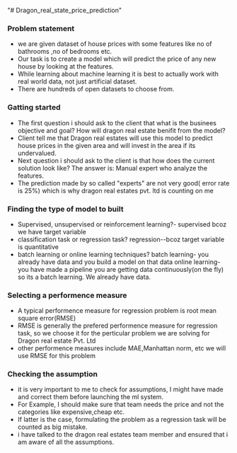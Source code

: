 "# Dragon_real_state_price_prediction" 

### Problem statement
* we are given dataset of house prices with some features like no of bathrooms
  ,no of bedrooms etc.
* Our task is to create a model which will predict the price of any new house by
  looking at the features.
* While learning about machine learning it is best to actually work with real world
  data, not just artificial dataset.
* There are hundreds of open datasets to choose from.

### Gatting started
* The first question i should ask to the client that what is the businees objective 
  and goal? How will dragon real estate benifit from the model?
* Client tell me that Dragon real estates will use this model to predict house
  prices in the given area and will invest in the area if its undervalued.
* Next question i should ask to the client is that how does the current solution look
  like? The answer is: Manual expert who analyze the features.
* The prediction made by so called "experts" are not very good( error rate is 25%)
  which is why dragon real estates pvt. ltd is counting on me

### Finding the type of model to built
* Supervised, unsupervised or reinforcement learning?- supervised
  bcoz we have target variable
* classification task or regression task?
  regression--bcoz target variable is quantitative
* batch learning or online learning techniques?
  batch learning- you already have data and you build a model on that data
  online learning- you have made a pipeline you are getting data continuously(on the fly)
  so its a batch learning. We already have data.

### Selecting a performence measure
* A typical performence measure for regression problem is root mean square error(RMSE)
* RMSE is generally the prefered performence measure for regression task,
  so we choose it for the perticular problem we are solving for Dragon real 
  estate Pvt. Ltd
* other performence measures include MAE,Manhattan norm, etc we will use RMSE 
  for this problem

### Checking the assumption
* it is very important to me to check for assumptions, I might have made and
  correct them before launching the ml system.
* For Example, I should make sure that team needs the price and not the 
  categories like expensive,cheap etc.
* If latter is the case, formulating the problem as a regression task will be
  counted as big mistake.
* i have talked to the dragon real estates team member and ensured that i am
  aware of all the assumptions.
